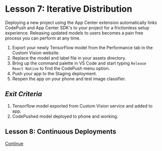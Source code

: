 # Lesson 7: Iterative Distribution
Deploying a new project using the App Center extension automatically links CodePush and App Center SDK's to your project for a frictionless setup experience. Releasing updated models to users becomes a pain free process you can perform at any time.

1. Export your newly TensorFlow model from the Performance tab in the Custom Vision website.
2. Replace the model and label file in your assets directory.
3. Bring up the command palette in VS Code and start typing `Release React Native` to find the CodePush menu option.
4. Push your app to the Staging deployment.
5. Reopen the app on your phone and test image classifier.

## _Exit Criteria_
1. Tensorflow model exported from Custom Vision service and added to app.
2. CodePushed model deployed to phone and working.

## Lesson 8: Continuous Deployments
[Continue](./8.md)